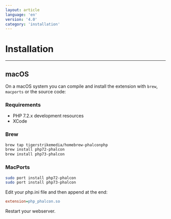 ```yaml
---
layout: article
language: 'en'
version: '4.0'
category: 'installation'
---
```

# Installation
<hr/>

## macOS
On a macOS system you can compile and install the extension with `brew`, `macports` or the source code:

### Requirements
* PHP 7.2.x development resources
* XCode

<a name='installation-macos-brew'></a>
### Brew

```bash
brew tap tigerstrikemedia/homebrew-phalconphp
brew install php72-phalcon
brew install php73-phalcon
```

<a name='installation-macos-macports'></a>
### MacPorts
```bash
sudo port install php72-phalcon
sudo port install php73-phalcon
```

Edit your php.ini file and then append at the end:

```ini
extension=php_phalcon.so
```

Restart your webserver.
